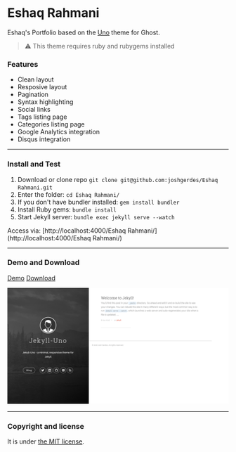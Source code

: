 # Eshaq Rahmani

Eshaq's Portfolio based on the [Uno](https://github.com/daleanthony/Uno) theme for Ghost.

> :warning:
  This theme requires ruby and rubygems installed

### Features

* Clean layout
* Resposive layout
* Pagination
* Syntax highlighting
* Social links
* Tags listing page
* Categories listing page
* Google Analytics integration
* Disqus integration

---

### Install and Test

1. Download or clone repo `git clone git@github.com:joshgerdes/Eshaq Rahmani.git`
2. Enter the folder: `cd Eshaq Rahmani/`
3. If you don't have bundler installed: `gem install bundler`
3. Install Ruby gems: `bundle install`
4. Start Jekyll server: `bundle exec jekyll serve --watch`

Access via: [http://localhost:4000/Eshaq Rahmani/](http://localhost:4000/Eshaq Rahmani/)

---

### Demo and Download

[Demo](http://joshgerdes.com)
[Download](https://github.com/joshgerdes/archive/master.zip)

![Jekyll uno - free Jekyll theme](/screenshot.png)

---

### Copyright and license

It is under [the MIT license](/LICENSE).
